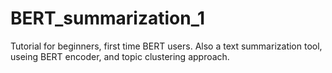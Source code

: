 # BERT_summarization_1
 
Tutorial for beginners, first time BERT users. Also a text summarization tool, useing BERT encoder, and topic clustering approach.
